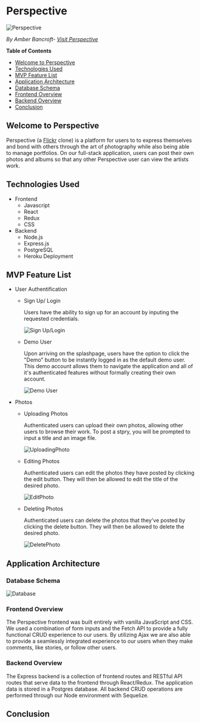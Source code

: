 # Perspective

![Perspective](frontend/src/components/SplashPage/images/splashpage.png)

*By Amber Bancroft- [Visit Perspective](https://app-perspective.herokuapp.com/)*

**Table of Contents**
* [Welcome to Perspective](#welcome-to-perspective)
* [Technologies Used](#technologies-used)
* [MVP Feature List](#mvp-feature-list)
* [Application Architecture](#application-architecture)
* [Database Schema](#database-schema)
* [Frontend Overview](#frontend-overview)
* [Backend Overview](#backend-overview)
* [Conclusion](#conclusion)

## Welcome to Perspective
Perspective (a [Flickr](https://flickr.com/) clone) is a platform for users to to express themselves and bond with others through the art of photography while also being able to manage portfolios. On our full-stack application, users can post their own photos and albums so that any other Perspective user can view the artists work.


## Technologies Used
* Frontend
    * Javascript
    * React
    * Redux
    * CSS
* Backend
    * Node.js
    * Express.js
    * PostgreSQL
    * Heroku Deployment

## MVP Feature List
* User Authentification
    * Sign Up/ Login
        
        Users have the ability to sign up for an account by inputing the requested credentials.
        
        ![Sign Up/Login](/images/AvocatiLoginSignUp.gif)
    * Demo User
        
        Upon arriving on the splashpage, users have the option to click the "Demo" button to be instantly logged in as the default demo user. This demo account allows them to navigate the application and all of it's authenticated features without formally creating their own account.
        
        ![Demo User](frontend/src/components/SplashPage/images/demo.gif)
* Photos
    * Uploading Photos
        
        Authenticated users can upload their own photos, allowing other users to browse their work. To post a stpry, you will be prompted to input a title and an image file.
        
        ![UploadingPhoto](/images/WriteThings.gif)
    * Editing Photos
    
      Authenticated users can edit the photos they have posted by clicking the edit button. They will then be allowed to edit the title of the desired photo.
      
      ![EditPhoto](/images/AvocatiEdit.gif)
    * Deleting Photos

      Authenticated users can delete the photos that they've posted by clicking the delete button. They will then be allowed to delete the desired photo.
      
      ![DeletePhoto](/images/AvocatiDelete.gif)


## Application Architecture

### Database Schema
![Database](/images/DatabaseSchema.png)

### Frontend Overview
The Perspective frontend was built entirely with vanilla JavaScript and CSS. We used a combination of form inputs and the Fetch API to provide a fully functional CRUD experience to our users. By utilizing Ajax we are also able to provide a seamlessly integrated experience to our users when they make comments, like stories, or follow other users.

### Backend Overview
The Express backend is a collection of frontend routes and RESTful API routes that serve data to the frontend through React/Redux. The application data is stored in a Postgres database. All backend CRUD operations are performed through our Node environment with Sequelize.

## Conclusion
